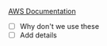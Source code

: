 [AWS Documentation](https://docs.aws.amazon.com/vpc/latest/tgw/tgw-vpn-attachments.html)

- [ ] Why don't we use these
- [ ] Add details